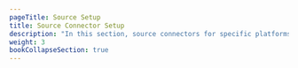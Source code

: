 ```yaml
---
pageTitle: Source Setup
title: Source Connector Setup
description: "In this section, source connectors for specific platforms are covered in detail"
weight: 3
bookCollapseSection: true
---
```

